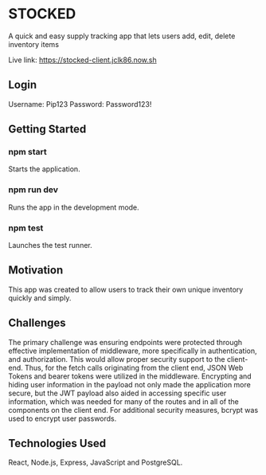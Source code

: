 # STOCKED

A quick and easy supply tracking app that lets users add, edit, delete inventory items

Live link: https://stocked-client.jclk86.now.sh

## Login

Username: Pip123
Password: Password123!

## Getting Started

### npm start

Starts the application.

### npm run dev

Runs the app in the development mode.

### npm test

Launches the test runner.

## Motivation

This app was created to allow users to track their own unique inventory quickly and simply.

## Challenges

The primary challenge was ensuring endpoints were protected through effective implementation of middleware, more specifically in authentication, and authorization. This would allow proper security support to the client-end. Thus, for the fetch calls originating from the client end, JSON Web Tokens and bearer tokens were utilized in the middleware. Encrypting and hiding user information in the payload not only made the application more secure, but the JWT payload also aided in accessing specific user information, which was needed for many of the routes and in all of the components on the client end. For additional security measures, bcrypt was used to encrypt user passwords.

## Technologies Used

React, Node.js, Express, JavaScript and PostgreSQL.
